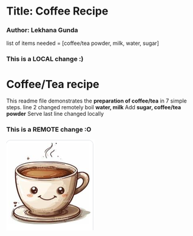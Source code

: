 # Title: Coffee Recipe
### Author: Lekhana Gunda
list of items needed = [coffee/tea powder, milk, water, sugar]
### This is a LOCAL change :)
# Coffee/Tea recipe
This readme file demonstrates the __preparation of coffee/tea__ in 7 simple steps. line 2 changed remotely
boil __water, milk__
Add __sugar, coffee/tea powder__
Serve
last line changed locally
### This is a REMOTE change :O
![recipe image](https://github.com/lekhanag/recipe/blob/main/recipe.png)

